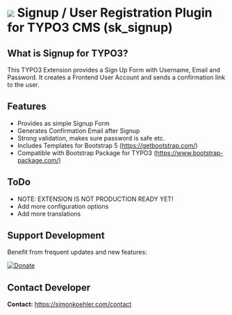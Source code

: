 # ![](https://github.com/fullstackfreelancer/sk_signup/blob/master/ext_icon.png?raw=true) Signup / User Registration Plugin for TYPO3 CMS (sk_signup)

## What is Signup for TYPO3?
This TYPO3 Extension provides a Sign Up Form with Username, Email and Password. It creates a Frontend User Account and sends a confirmation link to the user.

## Features
- Provides as simple Signup Form
- Generates Confirmation Email after Signup
- Strong validation, makes sure password is safe etc.
- Includes Templates for Bootstrap 5 (https://getbootstrap.com/)
- Compatible with Bootstrap Package for TYPO3 (https://www.bootstrap-package.com/)

## ToDo
- NOTE: EXTENSION IS NOT PRODUCTION READY YET!
- Add more configuration options
- Add more translations

## Support Development
Benefit from frequent updates and new features:

[![Donate](https://img.shields.io/badge/Donate-PayPal-green.svg)](https://paypalme/fullstackfreelancer/25)

## Contact Developer

**Contact:** https://simonkoehler.com/contact
